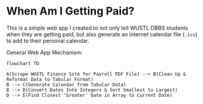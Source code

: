 # When Am I Getting Paid?

This is a simple web app I created to not only tell WUSTL DBBS students when they are getting paid, but also generate an internet calendar file (`.ics`) to add to their personal calendar.

General Web App Mechanism:

```mermaid
flowchart TD

A(Scrape WUSTL Finance Site for Payroll PDF File) --> B(Clean Up & Reformat Data to Tabular Format) 
B --> C(Generate Calendar from Tabular Data)
B --> D(Convert Dates Into Integers & Sort Smallest to Largest)
D --> E(Find Closest 'Greater' Date in Array to Current Date)
```
